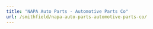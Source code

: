 ```yaml
---
title: "NAPA Auto Parts - Automotive Parts Co"
url: /smithfield/napa-auto-parts-automotive-parts-co/
---
```

